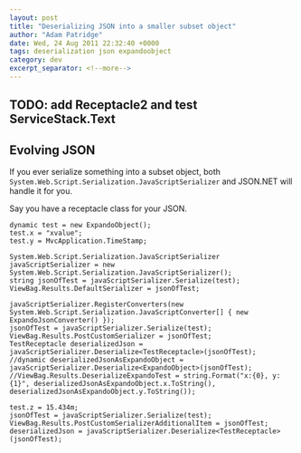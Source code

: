 ```yaml
---
layout: post
title: "Deserializing JSON into a smaller subset object"
author: "Adam Patridge"
date: Wed, 24 Aug 2011 22:32:40 +0000
tags: deserialization json expandoobject
category: dev
excerpt_separator: <!--more-->
---
```


## TODO: add Receptacle2 and test ServiceStack.Text

## Evolving JSON

If you ever serialize something into a subset object, both `System.Web.Script.Serialization.JavaScriptSerializer` and JSON.NET will handle it for you.

Say you have a receptacle class for your JSON.

    dynamic test = new ExpandoObject();
    test.x = "xvalue";
    test.y = MvcApplication.TimeStamp;

    System.Web.Script.Serialization.JavaScriptSerializer javaScriptSerializer = new System.Web.Script.Serialization.JavaScriptSerializer();
    string jsonOfTest = javaScriptSerializer.Serialize(test);
    ViewBag.Results.DefaultSerializer = jsonOfTest;

    javaScriptSerializer.RegisterConverters(new System.Web.Script.Serialization.JavaScriptConverter[] { new ExpandoJsonConverter() });
    jsonOfTest = javaScriptSerializer.Serialize(test);
    ViewBag.Results.PostCustomSerializer = jsonOfTest;
    TestReceptacle deserializedJson = javaScriptSerializer.Deserialize<TestReceptacle>(jsonOfTest);
    //dynamic deserializedJsonAsExpandoObject = javaScriptSerializer.Deserialize<ExpandoObject>(jsonOfTest);
    //ViewBag.Results.DeserializeExpandoTest = string.Format("x:{0}, y:{1}", deserializedJsonAsExpandoObject.x.ToString(), deserializedJsonAsExpandoObject.y.ToString());

    test.z = 15.434m;
    jsonOfTest = javaScriptSerializer.Serialize(test);
    ViewBag.Results.PostCustomSerializerAdditionalItem = jsonOfTest;
    deserializedJson = javaScriptSerializer.Deserialize<TestReceptacle>(jsonOfTest);
